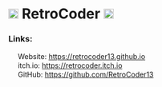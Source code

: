 # <img src="https://retrocoder13.github.io/pictures/RetroCoder.png" width="20px"> RetroCoder <img src="https://retrocoder13.github.io/pictures/RetroCoder.png" width="20px">

### Links:
<img src="https://retrocoder13.github.io/pictures/RetroCoderFace.png" width="15px"> Website: https://retrocoder13.github.io  
<img src="https://static.itch.io/images/itchio-textless-black.svg" width="15px"> itch.io: https://retrocoder.itch.io  
<img src="https://github.githubassets.com/images/modules/logos_page/GitHub-Mark.png" width="15px"> GitHub: https://github.com/RetroCoder13